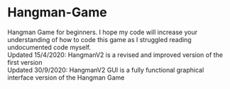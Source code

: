 # Hangman-Game
Hangman Game for beginners. I hope my code will increase your understanding of how to code this game as I struggled reading undocumented code myself.\
Updated 15/4/2020: HangmanV2 is a revised and improved version of the first version\
Updated 30/9/2020: HangmanV2 GUI is a fully functional graphical interface version of the Hangman Game
